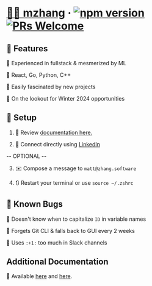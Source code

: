 # [🧑‍💻 mzhang](https://zhang.software/) &middot; [![npm version](https://img.shields.io/npm/v/react.svg?style=flat)](https://www.npmjs.com/package/react) [![PRs Welcome](https://img.shields.io/badge/PRs-welcome-brightgreen.svg)](https://reactjs.org/docs/how-to-contribute.html#your-first-pull-request)

## 🧮 Features

🥞 Experienced in fullstack & mesmerized by ML

🦎 React, Go, Python, C++

💫 Easily fascinated by new projects

🔭 On the lookout for Winter 2024 opportunities

## 🔧 Setup

1. 📰 Review [documentation here.](https://zhang.software/resume.pdf) 

2. 🤝 Connect directly using [LinkedIn](https://www.linkedin.com/in/mattzhang-/)
 
-- OPTIONAL --

3. :envelope: Compose a message to `matt@zhang.software` 

4. 🔃 Restart your terminal or use `source ~/.zshrc`

## 🐛 Known Bugs

🤷 Doesn't know when to capitalize `ID` in variable names

🤦 Forgets Git CLI & falls back to GUI every 2 weeks

🙊 Uses `:+1:` too much in Slack channels


## Additional Documentation

🧾 Available [here](https://zhang.software/) and [here](https://zhang.software/resume.pdf). 
